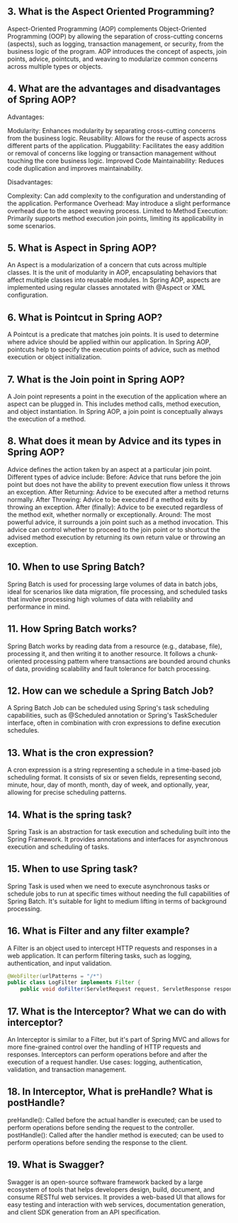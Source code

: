 ## 3. What is the Aspect Oriented Programming?
Aspect-Oriented Programming (AOP) complements Object-Oriented Programming (OOP) by allowing the separation of cross-cutting concerns (aspects), such as logging, transaction management, or security, from the business logic of the program. AOP introduces the concept of aspects, join points, advice, pointcuts, and weaving to modularize common concerns across multiple types or objects.

## 4. What are the advantages and disadvantages of Spring AOP?
Advantages:

Modularity: Enhances modularity by separating cross-cutting concerns from the business logic.
Reusability: Allows for the reuse of aspects across different parts of the application.
Pluggability: Facilitates the easy addition or removal of concerns like logging or transaction management without touching the core business logic.
Improved Code Maintainability: Reduces code duplication and improves maintainability.

Disadvantages:

Complexity: Can add complexity to the configuration and understanding of the application.
Performance Overhead: May introduce a slight performance overhead due to the aspect weaving process.
Limited to Method Execution: Primarily supports method execution join points, limiting its applicability in some scenarios.

## 5. What is Aspect in Spring AOP?
An Aspect is a modularization of a concern that cuts across multiple classes. It is the unit of modularity in AOP, encapsulating behaviors that affect multiple classes into reusable modules. In Spring AOP, aspects are implemented using regular classes annotated with @Aspect or XML configuration.

## 6. What is Pointcut in Spring AOP?
A Pointcut is a predicate that matches join points. It is used to determine where advice should be applied within our application. In Spring AOP, pointcuts help to specify the execution points of advice, such as method execution or object initialization.

## 7. What is the Join point in Spring AOP?
A Join point represents a point in the execution of the application where an aspect can be plugged in. This includes method calls, method execution, and object instantiation. In Spring AOP, a join point is conceptually always the execution of a method.

## 8. What does it mean by Advice and its types in Spring AOP?
Advice defines the action taken by an aspect at a particular join point. Different types of advice include:
Before: Advice that runs before the join point but does not have the ability to prevent execution flow unless it throws an exception.
After Returning: Advice to be executed after a method returns normally.
After Throwing: Advice to be executed if a method exits by throwing an exception.
After (finally): Advice to be executed regardless of the method exit, whether normally or exceptionally.
Around: The most powerful advice, it surrounds a join point such as a method invocation. This advice can control whether to proceed to the join point or to shortcut the advised method execution by returning its own return value or throwing an exception.

## 10. When to use Spring Batch?
Spring Batch is used for processing large volumes of data in batch jobs, ideal for scenarios like data migration, file processing, and scheduled tasks that involve processing high volumes of data with reliability and performance in mind.

## 11. How Spring Batch works?
Spring Batch works by reading data from a resource (e.g., database, file), processing it, and then writing it to another resource. It follows a chunk-oriented processing pattern where transactions are bounded around chunks of data, providing scalability and fault tolerance for batch processing.

## 12. How can we schedule a Spring Batch Job?
A Spring Batch Job can be scheduled using Spring's task scheduling capabilities, such as @Scheduled annotation or Spring's TaskScheduler interface, often in combination with cron expressions to define execution schedules.

## 13. What is the cron expression?
A cron expression is a string representing a schedule in a time-based job scheduling format. It consists of six or seven fields, representing second, minute, hour, day of month, month, day of week, and optionally, year, allowing for precise scheduling patterns.

## 14. What is the spring task?
Spring Task is an abstraction for task execution and scheduling built into the Spring Framework. It provides annotations and interfaces for asynchronous execution and scheduling of tasks.

## 15. When to use Spring task? 
Spring Task is used when we need to execute asynchronous tasks or schedule jobs to run at specific times without needing the full capabilities of Spring Batch. It's suitable for light to medium lifting in terms of background processing.

## 16. What is Filter and any filter example?
A Filter is an object used to intercept HTTP requests and responses in a web application. It can perform filtering tasks, such as logging, authentication, and input validation.
```java
@WebFilter(urlPatterns = "/*")
public class LogFilter implements Filter {
    public void doFilter(ServletRequest request, ServletResponse response,
```
## 17. What is the Interceptor? What we can do with interceptor?
An Interceptor is similar to a Filter, but it's part of Spring MVC and allows for more fine-grained control over the handling of HTTP requests and responses. Interceptors can perform operations before and after the execution of a request handler.
Use cases: logging, authentication, validation, and transaction management.

## 18. In Interceptor, What is preHandle? What is postHandle?
preHandle(): Called before the actual handler is executed; can be used to perform operations before sending the request to the controller.
postHandle(): Called after the handler method is executed; can be used to perform operations before sending the response to the client.

## 19. What is Swagger?
Swagger is an open-source software framework backed by a large ecosystem of tools that helps developers design, build, document, and consume RESTful web services. It provides a web-based UI that allows for easy testing and interaction with web services, documentation generation, and client SDK generation from an API specification.




